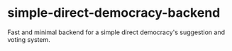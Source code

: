 # simple-direct-democracy-backend
Fast and minimal backend for a simple direct democracy's suggestion and voting system.
